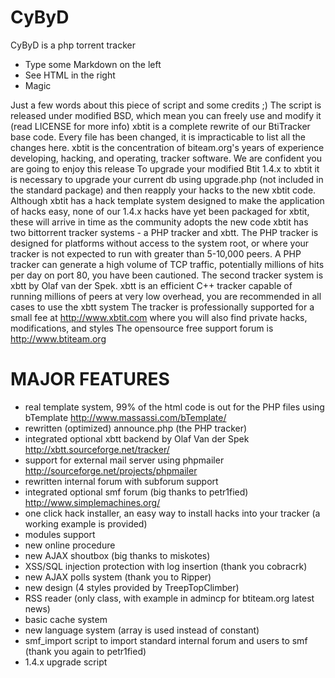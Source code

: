 # CyByD

CyByD is a php torrent tracker

  - Type some Markdown on the left
  - See HTML in the right
  - Magic

Just a few words about this piece of script and some credits ;)
The script is released under modified BSD, which mean you can freely use and
modify it (read LICENSE for more info)
xbtit is a complete rewrite of our BtiTracker base code. Every file has been changed, it is impracticable to list all the changes here. xbtit is the concentration of biteam.org's years of experience developing, hacking, and operating, tracker software. We are confident you are going to enjoy this release
To upgrade your modified Btit 1.4.x to xbtit it is necessary to upgrade your current db using upgrade.php (not included in the standard package) and then reapply your hacks to the new xbtit code. Although xbtit has a hack template system designed to make the application of hacks easy, none of our 1.4.x hacks have yet been packaged for xbtit, these will arrive in time as the community adopts the new code
xbtit has two bittorrent tracker systems - a PHP tracker and xbtt. The PHP tracker is designed for platforms without access to the system root, or where your tracker is not expected to run with greater than 5-10,000 peers. A PHP tracker can generate a high volume of TCP traffic, potentially millions of hits per day on port 80, you have been cautioned. The second tracker system is xbtt by Olaf van der Spek. xbtt is an efficient C++ tracker capable of running millions of peers at very low overhead, you are recommended in all cases to use the xbtt system
The tracker is professionally supported for a small fee at http://www.xbtit.com where you will also find private hacks, modifications, and styles
The opensource free support forum is http://www.btiteam.org

# MAJOR FEATURES #

- real template system, 99% of the html code is out for the PHP files using bTemplate http://www.massassi.com/bTemplate/
- rewritten (optimized) announce.php (the PHP tracker)
- integrated optional xbtt backend by Olaf Van der Spek http://xbtt.sourceforge.net/tracker/
- support for external mail server using phpmailer http://sourceforge.net/projects/phpmailer
- rewritten internal forum with subforum support
- integrated optional smf forum (big thanks to petr1fied) http://www.simplemachines.org/
- one click hack installer, an easy way to install hacks into your tracker (a working example is provided)
- modules support
- new online procedure
- new AJAX shoutbox (big thanks to miskotes)
- XSS/SQL injection protection with log insertion (thank you cobracrk)
- new AJAX polls system (thank you to Ripper)
- new design (4 styles provided by TreepTopClimber)
- RSS reader (only class, with example in admincp for btiteam.org latest news)
- basic cache system
- new language system (array is used instead of constant)
- smf_import script to import standard internal forum and users to smf (thank you again to petr1fied)
- 1.4.x upgrade script
